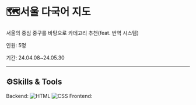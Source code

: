 <h1>🗺️서울 다국어 지도</h1>

서울의 중심 중구를 바탕으로 카테고리 추천(feat. 번역 시스템)

인원: 5명

기간: 24.04.08~24.05.30

<hr></hr>

<h2>⚙️Skills & Tools</h2>
Backend: <img alt="HTML" src ="https://img.shields.io/badge/HTML5-E34F26.svg?&style=for-the-badge&logo=HTML5&logoColor=white"/> <img alt="CSS" src ="https://img.shields.io/badge/CSS3-1572B6.svg?&style=for-the-badge&logo=CSS3&logoColor=white"/> 
Frontend: 


